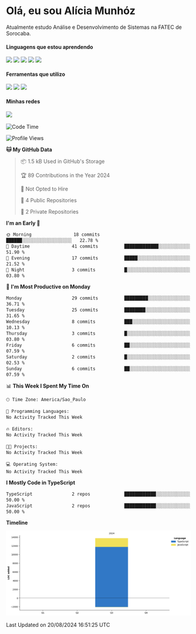 # Olá, eu sou Alícia Munhóz

<p>Atualmente estudo Análise e Desenvolvimento de Sistemas na FATEC de Sorocaba.</p>

#### Linguagens que estou aprendendo
<img src="./icons/HTML.svg" width="48">
<img src="./icons/CSS.svg" width="48">
<img src="./icons/JavaScript.svg" width="48">
<img src="./icons/NodeJS-Dark.svg" width="48">
<img src="./icons/TypeScript.svg" width="48">

#### Ferramentas que utilizo
<img src="./icons/MongoDB.svg" width="48">
<img src="./icons/Postman.svg" width="48">
<img src="./icons/Figma-Dark.svg" width="48">

#### Minhas redes
[<img src="./icons/LinkedIn.svg" width="48">](https://www.linkedin.com/in/aliciamunhozfrancodecamargo/)

<!--START_SECTION:waka-->
![Code Time](http://img.shields.io/badge/Code%20Time-0%20secs-blue)

![Profile Views](http://img.shields.io/badge/Profile%20Views-3-blue)

**🐱 My GitHub Data** 

> 📦 1.5 kB Used in GitHub's Storage 
 > 
> 🏆 89 Contributions in the Year 2024
 > 
> 🚫 Not Opted to Hire
 > 
> 📜 4 Public Repositories 
 > 
> 🔑 2 Private Repositories 
 > 
**I'm an Early 🐤** 

```text
🌞 Morning                18 commits          ██████░░░░░░░░░░░░░░░░░░░   22.78 % 
🌆 Daytime                41 commits          █████████████░░░░░░░░░░░░   51.90 % 
🌃 Evening                17 commits          █████░░░░░░░░░░░░░░░░░░░░   21.52 % 
🌙 Night                  3 commits           █░░░░░░░░░░░░░░░░░░░░░░░░   03.80 % 
```
📅 **I'm Most Productive on Monday** 

```text
Monday                   29 commits          █████████░░░░░░░░░░░░░░░░   36.71 % 
Tuesday                  25 commits          ████████░░░░░░░░░░░░░░░░░   31.65 % 
Wednesday                8 commits           ███░░░░░░░░░░░░░░░░░░░░░░   10.13 % 
Thursday                 3 commits           █░░░░░░░░░░░░░░░░░░░░░░░░   03.80 % 
Friday                   6 commits           ██░░░░░░░░░░░░░░░░░░░░░░░   07.59 % 
Saturday                 2 commits           █░░░░░░░░░░░░░░░░░░░░░░░░   02.53 % 
Sunday                   6 commits           ██░░░░░░░░░░░░░░░░░░░░░░░   07.59 % 
```


📊 **This Week I Spent My Time On** 

```text
🕑︎ Time Zone: America/Sao_Paulo

💬 Programming Languages: 
No Activity Tracked This Week

🔥 Editors: 
No Activity Tracked This Week

🐱‍💻 Projects: 
No Activity Tracked This Week

💻 Operating System: 
No Activity Tracked This Week
```

**I Mostly Code in TypeScript** 

```text
TypeScript               2 repos             ████████████░░░░░░░░░░░░░   50.00 % 
JavaScript               2 repos             ████████████░░░░░░░░░░░░░   50.00 % 
```



**Timeline**

![Lines of Code chart](https://raw.githubusercontent.com/aliciamunhoz/aliciamunhoz/main/assets/bar_graph.png)


 Last Updated on 20/08/2024 16:51:25 UTC
<!--END_SECTION:waka-->
<!--
**aliciamunhoz/aliciamunhoz** is a ✨ _special_ ✨ repository because its `README.md` (this file) appears on your GitHub profile.

Here are some ideas to get you started:

- 🔭 I’m currently working on ...
- 🌱 I’m currently learning ...
- 👯 I’m looking to collaborate on ...
- 🤔 I’m looking for help with ...
- 💬 Ask me about ...
- 📫 How to reach me: ...
- 😄 Pronouns: ...
- ⚡ Fun fact: ...
-->
